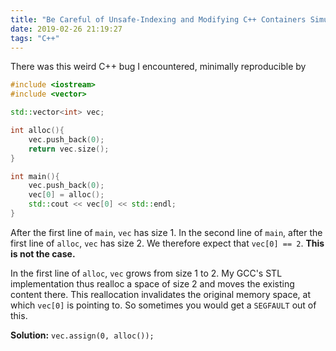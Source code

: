 ```yaml
---
title: "Be Careful of Unsafe-Indexing and Modifying C++ Containers Simultaneously"
date: 2019-02-26 21:19:27
tags: "C++"
---
```

There was this weird C++ bug I encountered, minimally reproducible by
```cpp
#include <iostream>
#include <vector>

std::vector<int> vec;

int alloc(){
    vec.push_back(0);
    return vec.size();
}

int main(){
    vec.push_back(0);
    vec[0] = alloc();
    std::cout << vec[0] << std::endl;
}
```

After the first line of `main`, `vec` has size 1. In the second line of `main`, after the first line of `alloc`, `vec` has size 2. We therefore expect that `vec[0] == 2`. **This is not the case.**

In the first line of `alloc`, `vec` grows from size 1 to 2. My GCC's STL implementation thus realloc a space of size 2 and moves the existing content there. This reallocation invalidates the original memory space, at which `vec[0]` is pointing to. So sometimes you would get a `SEGFAULT` out of this.

**Solution:** `vec.assign(0, alloc());`